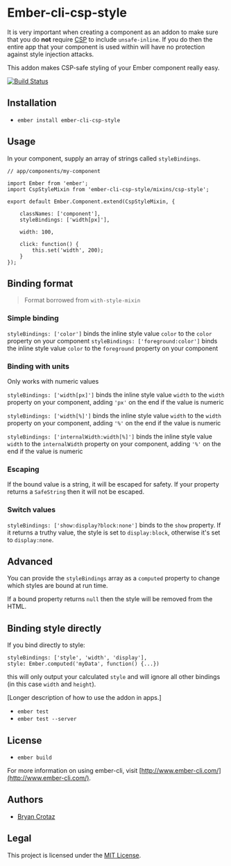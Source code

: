 # Ember-cli-csp-style

It is very important when creating a component as an addon to make sure that you do **not** require [CSP](https://en.wikipedia.org/wiki/Content_Security_Policy) to include `unsafe-inline`. If you do then the entire app that your component is used within will have no protection against style injection attacks.

This addon makes CSP-safe styling of your Ember component really easy.

[![Build Status](https://travis-ci.org/BryanCrotaz/ember-cli-csp-style.svg?branch=master)](https://travis-ci.org/BryanCrotaz/ember-cli-csp-style)


Installation
------------------------------------------------------------------------------

* `ember install ember-cli-csp-style`

## Usage

In your component, supply an array of strings called `styleBindings`.

```
// app/components/my-component

import Ember from 'ember';
import CspStyleMixin from 'ember-cli-csp-style/mixins/csp-style';

export default Ember.Component.extend(CspStyleMixin, {

	classNames: ['component'],
	styleBindings: ['width[px]'],

	width: 100,
	
	click: function() {
		this.set('width', 200);
	}
});
```

## Binding format

> Format borrowed from `with-style-mixin`

### Simple binding

`styleBindings: ['color']` binds the inline style value `color` to the `color` property on your component
`styleBindings: ['foreground:color']` binds the inline style value `color` to the `foreground` property on your component

### Binding with units
Only works with numeric values

`styleBindings: ['width[px]']` binds the inline style value `width` to the `width` property on your component, adding `'px'` on the end if the value is numeric

`styleBindings: ['width[%]']` binds the inline style value `width` to the `width` property on your component, adding `'%'` on the end if the value is numeric

`styleBindings: ['internalWidth:width[%]']` binds the inline style value `width` to the `internalWidth` property on your component, adding `'%'` on the end if the value is numeric

### Escaping

If the bound value is a string, it will be escaped for safety. If your property returns a `SafeString` then it will not be escaped.

### Switch values

`styleBindings: ['show:display?block:none']` binds to the `show` property. If it returns a truthy value, the style is set to `display:block`, otherwise it's set to `display:none`.

## Advanced

You can provide the `styleBindings` array as a `computed` property to change which styles are bound at run time.

If a bound property returns `null` then the style will be removed from the HTML.

## Binding style directly

If you bind directly to style:

```
styleBindings: ['style', 'width', 'display'],
style: Ember.computed('myData', function() {...}) 
```
this will only output your calculated `style` and will ignore all other bindings (in this case `width` and `height`).


[Longer description of how to use the addon in apps.]

* `ember test`
* `ember test --server`

License
------------------------------------------------------------------------------

* `ember build`

For more information on using ember-cli, visit [http://www.ember-cli.com/](http://www.ember-cli.com/).

## Authors

- [Bryan Crotaz](https://twitter.com/bryancrotaz)

## Legal

This project is licensed under the [MIT License](LICENSE.md).
